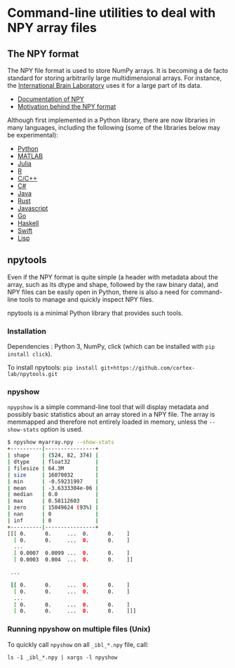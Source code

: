 # Command-line utilities to deal with NPY array files

## The NPY format

The NPY file format is used to store NumPy arrays. It is becoming a de facto standard for storing arbitrarily large multidimensional arrays. For instance, the [International Brain Laboratory](https://www.internationalbrainlab.com/) uses it for a large part of its data.

* [Documentation of NPY](https://numpy.org/devdocs/reference/generated/numpy.lib.format.html)
* [Motivation behind the NPY format](https://docs.scipy.org/doc/numpy-1.9.2/neps/npy-format.html)

Although first implemented in a Python library, there are now libraries in many languages, including the following (some of the libraries below may be experimental):

* [Python](https://docs.scipy.org/doc/numpy-1.15.0/reference/generated/numpy.load.html)
* [MATLAB](https://github.com/kwikteam/npy-matlab)
* [Julia](https://github.com/fhs/NPZ.jl)
* [R](http://dirk.eddelbuettel.com/code/rcpp.cnpy.html)
* [C/C++](https://github.com/rogersce/cnpy)
* [C#](http://accord-framework.net/docs/html/T_Accord_IO_NpyFormat.htm)
* [Java](https://github.com/JetBrains-Research/npy)
* [Rust](https://docs.rs/npy/0.4.0/npy/)
* [Javascript](https://github.com/aplbrain/npyjs)
* [Go](https://github.com/kshedden/gonpy)
* [Haskell](https://github.com/erthalion/hnpy)
* [Swift](https://github.com/qoncept/swift-npy)
* [Lisp](https://github.com/marcoheisig/numpy-file-format)


## npytools

Even if the NPY format is quite simple (a header with metadata about the array, such as its dtype and shape, followed by the raw binary data), and NPY files can be easily open in Python, there is also a need for command-line tools to manage and quickly inspect NPY files.

npytools is a minimal Python library that provides such tools.


### Installation

Dependencies : Python 3, NumPy, click (which can be installed with `pip install click`).

To install npytools: `pip install git+https://github.com/cortex-lab/npytools.git`


### npyshow

`npypshow` is a simple command-line tool that will display metadata and possibly basic statistics about an array stored in a NPY file. The array is memmapped and therefore not entirely loaded in memory, unless the `--show-stats` option is used.

```bash
$ npyshow myarray.npy --show-stats
+----------|----------------+
| shape    | (524, 82, 374) |
| dtype    | float32        |
| filesize | 64.3M          |
| size     | 16070032       |
| min      | -0.59231997    |
| mean     | -3.6333304e-06 |
| median   | 0.0            |
| max      | 0.58112603     |
| zero     | 15049624 (93%) |
| nan      | 0              |
| inf      | 0              |
+----------|----------------+
[[[ 0.      0.     ...  0.      0.    ]
  [ 0.      0.     ...  0.      0.    ]
  ...
  [ 0.0007  0.0099 ...  0.      0.    ]
  [ 0.0003  0.004  ...  0.      0.    ]]

 ...

 [[ 0.      0.     ...  0.      0.    ]
  [ 0.      0.     ...  0.      0.    ]
  ...
  [ 0.      0.     ...  0.      0.    ]
  [ 0.      0.     ...  0.      0.    ]]]
```


### Running npyshow on multiple files (Unix)

To quickly call `npyshow` on all `_ibl_*.npy` file, call:

```
ls -1 _ibl_*.npy | xargs -l npyshow
```
